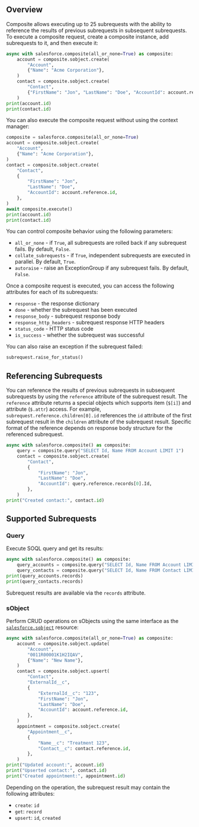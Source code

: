 ## Overview

Composite allows executing up to 25 subrequests with the ability to reference
the results of previous subrequests in subsequent subrequests. To execute a
composite request, create a composite instance, add subrequests to it, and then execute
it:

```python
async with salesforce.composite(all_or_none=True) as composite:
    account = composite.sobject.create(
        "Account",
        {"Name": "Acme Corporation"},
    )
    contact = composite.sobject.create(
        "Contact",
        {"FirstName": "Jon", "LastName": "Doe", "AccountId": account.reference.id},
    )
print(account.id)
print(contact.id)
```

You can also execute the composite request without using the context manager:

```python
composite = salesforce.composite(all_or_none=True)
account = composite.sobject.create(
    "Account",
    {"Name": "Acme Corporation"},
)
contact = composite.sobject.create(
    "Contact",
    {
        "FirstName": "Jon",
        "LastName": "Doe",
        "AccountId": account.reference.id,
    },
)
await composite.execute()
print(account.id)
print(contact.id)
```

You can control composite behavior using the following parameters:

- `all_or_none` - if `True`, all subrequests are rolled back if any subrequest fails.
  By default, `False`.
- `collate_subrequests` - if `True`, independent subrequests are executed in parallel.
  By default, `True`.
- `autoraise` - raise an ExceptionGroup if any subrequest fails. By default, `False`.

Once a composite request is executed, you can access the following attributes for each
of its subrequests:

- `response` - the response dictionary
- `done` - whether the subrequest has been executed
- `response_body` - subrequest response body
- `response_http_headers` - subrequest response HTTP headers
- `status_code` - HTTP status code
- `is_success` - whether the subrequest was successful

You can also raise an exception if the subrequest failed:

```python
subrequest.raise_for_status()
```

## Referencing Subrequests

You can reference the results of previous subrequests in subsequent subrequests by
using the `reference` attribute of the subrequest result. The `reference` attribute
returns a special objects which supports item (`$[i]`) and attribute (`$.attr`) access.
For example, `subrequest.reference.children[0].id` references the `id` attribute of the
first subrequest result in the `children` attribute of the subrequest result.
Specific format of the reference depends on response body structure for the
referenced subrequest.

```python
async with salesforce.composite() as composite:
    query = composite.query("SELECT Id, Name FROM Account LIMIT 1")
    contact = composite.sobject.create(
        "Contact",
        {
            "FirstName": "Jon",
            "LastName": "Doe",
            "AccountId": query.reference.records[0].Id,
        },
    )
print("Created contact:", contact.id)
```

## Supported Subrequests

### Query

Execute SOQL query and get its results:

```python
async with salesforce.composite() as composite:
    query_accounts = composite.query("SELECT Id, Name FROM Account LIMIT 10")
    query_contacts = composite.query("SELECT Id, Name FROM Contact LIMIT 10")
print(query_accounts.records)
print(query_contacts.records)
```

Subrequest results are available via the `records` attribute.

### sObject

Perform CRUD operations on sObjects using the same interface as the
[`salesforce.sobject`](../sobject.md) resource:

```python
async with salesforce.composite(all_or_none=True) as composite:
    account = composite.sobject.update(
        "Account",
        "0011R00001K1H2IQAV",
        {"Name": "New Name"},
    )
    contact = composite.sobject.upsert(
        "Contact",
        "ExternalId__c",
        {
            "ExternalId__c": "123",
            "FirstName": "Jon",
            "LastName": "Doe",
            "AccountId": account.reference.id,
        },
    )
    appointment = composite.sobject.create(
        "Appointment__c",
        {
            "Name__c": "Treatment 123",
            "Contact__c": contact.reference.id,
        },
    )
print("Updated account:", account.id)
print("Upserted contact:", contact.id)
print("Created appointment:", appointment.id)
```

Depending on the operation, the subrequest result may contain the following attributes:

- `create`: `id`
- `get`: `record`
- `upsert`: `id`, `created`
